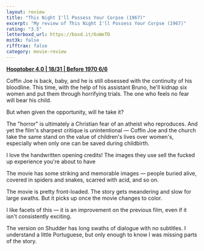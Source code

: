 ```yaml
---
layout: review
title: "This Night I'll Possess Your Corpse (1967)"
excerpt: "My review of This Night I'll Possess Your Corpse (1967)"
rating: "3.5"
letterboxd_url: https://boxd.it/6uWeTD
mst3k: false
rifftrax: false
category: movie-review
---
```


<b><a href="https://boxd.it/pRNg0/detail" title="Hooptober 4.0 | 18/31 | Before 1970 6/6" target="_blank" rel="noopener">Hooptober 4.0 | 18/31 | Before 1970 6/6</a></b>

Coffin Joe is back, baby, and he is still obsessed with the continuity of his bloodline. This time, with the help of his assistant Bruno, he'll kidnap six women and put them through horrifying trials. The one who feels no fear will bear his child.

But when given the opportunity, will he take it?

The "horror" is ultimately a Christian fear of an atheist who reproduces. And yet the film's sharpest critique is unintentional — Coffin Joe and the church take the same stand on the value of children's lives over women's, especially when only one can be saved during childbirth.

I love the handwritten opening credits! The images they use sell the fucked up experience you're about to have

The movie has some striking and memorable images — people buried alive, covered in spiders and snakes, scarred with acid, and so on.

The movie is pretty front-loaded. The story gets meandering and slow for large swaths. But it picks up once the movie changes to color.

I like facets of this — it is an improvement on the previous film, even if it isn't consistently exciting.

The version on Shudder has long swaths of dialogue with no subtitles. I understand a little Portuguese, but only enough to know I was missing parts of the story.
